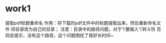# work1
提取pdf标题重命名
作用：将下载的pdf文件中的标题提取出来，然后重新命名文件
将目录改为自己的目录；
注意：目录中的路径问题，对于‘\’要输入‘\\’转义符
否则会提示，没有这个路径，这个问题困扰了我好长时间~
